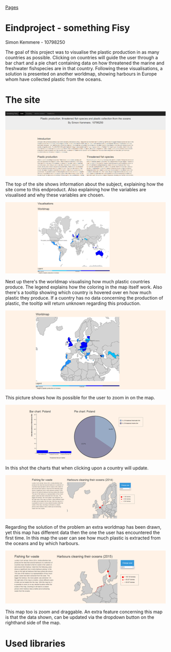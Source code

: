 [Pages](https://minordelay.github.io/Programmeerproject/SomethingFishy/index.html)

# Eindproject - something Fisy
Simon Kemmere - 10798250

The goal of this project was to visualise the plastic production in as many countries as possible. Clicking on countries
will guide the user through a bar chart and a pie chart containing data on how threatened the marine and freshwater fishspecies are
in that country. Following these visualisations, a solution is presented on another worldmap, showing harbours in Europe whom have
collected plastic from the oceans.

# The site
![top](https://github.com/MinorDelay/Programmeerproject/blob/master/SomethingFishy/doc/screenshot1.png)

The top of the site shows information about the subject, explaining how the site come to this endproduct.
Also explaining how the variables are visualised and why these variables are chosen.

![worldmap](https://github.com/MinorDelay/Programmeerproject/blob/master/SomethingFishy/doc/worldmap.png)

Next up there's the worldmap visualising how much plastic countries produce. The legend explains how the coloring in the map itself
work. Also there's a tooltip showing which country is hovered over en how much plastic they produce. If a cuontry has no data
concerning the production of plastic, the tooltip will return unknown regarding this production.

![worldmapzoom](https://github.com/MinorDelay/Programmeerproject/blob/master/SomethingFishy/doc/worldmapzoom.png)

This picture shows how its possible for the user to zoom in on the map.

![charts](https://github.com/MinorDelay/Programmeerproject/blob/master/SomethingFishy/doc/charts.png)

In this shot the charts that when clicking upon a country will update.

![harbour](https://github.com/MinorDelay/Programmeerproject/blob/master/SomethingFishy/doc/harbour.png)

Regarding the solution of the problem an extra worldmap has been drawn, yet this map has different data then the one the user has
encountered the first time. In this map the user can see how much plastic is extracted from the oceans and by which harbours.

![harbourzoom](https://github.com/MinorDelay/Programmeerproject/blob/master/SomethingFishy/doc/harbourzoom.png)

This map too is zoom and draggable. An extra feature concerning this map is that the data shown, can be updated via the dropdown button
on the righthand side of the map.

# Used libraries
